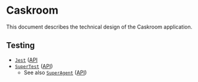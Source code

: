 # Caskroom
This document describes the technical design of the Caskroom 
application. 

## Testing
* [`Jest`](https://www.npmjs.com/package/jest) ([API](http://facebook.github.io/jest/docs/en/api.html)
* [`SuperTest`](https://www.npmjs.com/package/supertest) ([API](https://github.com/visionmedia/supertest#api))
    * See also [`SuperAgent`](https://github.com/visionmedia/superagent) ([API](http://visionmedia.github.io/superagent/))

